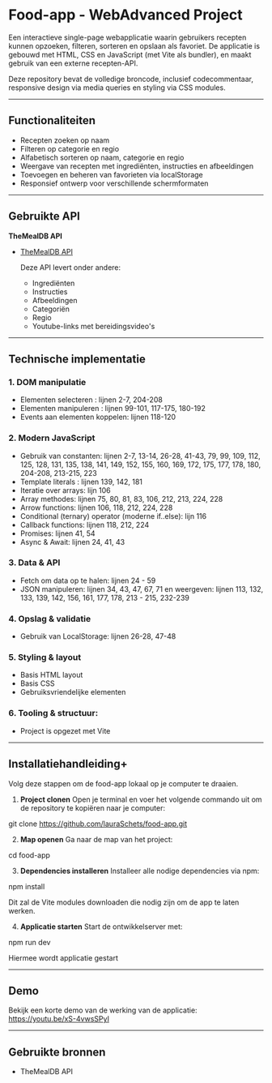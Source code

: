 # Food-app - WebAdvanced Project

Een interactieve single-page webapplicatie waarin gebruikers recepten kunnen opzoeken, filteren, sorteren en opslaan als favoriet. De applicatie is gebouwd met HTML, CSS en JavaScript (met Vite als bundler), en maakt gebruik van een externe recepten-API. 

Deze repository bevat de volledige broncode, inclusief codecommentaar, responsive design via media queries en styling via CSS modules.

---

## Functionaliteiten

- Recepten zoeken op naam
- Filteren op categorie en regio
- Alfabetisch sorteren op naam, categorie en regio 
- Weergave van recepten met ingrediënten, instructies en afbeeldingen 
- Toevoegen en beheren van favorieten via localStorage
- Responsief ontwerp voor verschillende schermformaten

---

## Gebruikte API

**TheMealDB API**

- [TheMealDB API](https://www.themealdb.com/api.php)  

  Deze API levert onder andere:
  - Ingrediënten
  - Instructies
  - Afbeeldingen
  - Categoriën
  - Regio
  - Youtube-links met bereidingsvideo's

---

## Technische implementatie

### 1. DOM manipulatie  
- Elementen selecteren : lijnen 2-7, 204-208
- Elementen manipuleren : lijnen 99-101, 117-175, 180-192 
- Events aan elementen koppelen: lijnen 118-120 

### 2. Modern JavaScript
- Gebruik van constanten: lijnen 2-7, 13-14, 26-28, 41-43, 79, 99, 109, 112, 125, 128, 131, 135, 138, 141, 149, 152, 155, 160, 169, 172, 175, 177, 178, 180, 204-208, 213-215, 223
- Template literals : lijnen 139, 142, 181
- Iteratie over arrays: lijn 106
- Array methodes: lijnen 75, 80, 81, 83, 106, 212, 213, 224, 228
- Arrow functions: lijnen  106, 118, 212, 224, 228
- Conditional (ternary) operator (moderne if..else): lijn 116
- Callback functions: lijnen 118, 212, 224
- Promises: lijnen 41, 54
- Async & Await: lijnen 24, 41, 43

### 3. Data & API
- Fetch om data op te halen: lijnen 24 - 59
- JSON manipuleren: lijnen 34, 43, 47, 67, 71 en weergeven: lijnen 113, 132, 133, 139, 142, 156, 161, 177, 178, 213 - 215, 232-239

### 4. Opslag & validatie
- Gebruik van LocalStorage: lijnen 26-28, 47-48

### 5. Styling & layout 
- Basis HTML layout 
- Basis CSS
- Gebruiksvriendelijke elementen
### 6. Tooling & structuur: 
- Project is opgezet met Vite 

 ---

## Installatiehandleiding+

Volg deze stappen om de food-app lokaal op je computer te draaien. 

1. **Project clonen**
Open je terminal en voer het volgende commando uit om de repository te kopiëren naar je computer:

git clone https://github.com/lauraSchets/food-app.git

2. **Map openen**
Ga naar de map van het project:

cd food-app

3. **Dependencies installeren**
Installeer alle nodige dependencies via npm:

npm install

Dit zal de Vite modules downloaden die nodig zijn om de app te laten werken. 

4. **Applicatie starten**
Start de ontwikkelserver met:

npm run dev

Hiermee wordt applicatie gestart

---

## Demo
Bekijk een korte demo van de werking van de applicatie:
https://youtu.be/xS-4vwsSPyI

---

## Gebruikte bronnen 
- TheMealDB API




